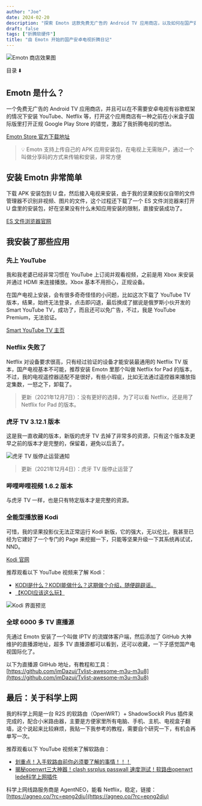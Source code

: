 ```yaml
---
author: "Joe"
date: 2024-02-20
description: "探索 Emotn 这款免费无广告的 Android TV 应用商店，以及如何在国产安卓电视上安装和使用各种流媒体应用"
draft: false
tags: ["折腾软硬件"]
title: "由 Emotn 开始的国产安卓电视折腾日记"
---
```


![Emotn 商店效果图](/images/posts/emotn-android-tv-exploration/emotn-store.webp)

目录 ⬇️

## Emotn 是什么？

一个免费无广告的 Android TV 应用商店，并且可以在不需要安卓电视有谷歌框架的情况下安装 YouTube、Netflix 等，打开这个应用商店有一种之前在小米盒子国际版里打开正规 Google Play Store 的错觉，激起了我折腾电视的想法。

[Emotn Store 官方下载地址](https://app.emotn.com/)

> 💡 Emotn 支持上传自己的 APK 应用安装包，在电视上无需账户，通过一个叫做分享码的方式来传输和安装，非常方便

## 安装 Emotn 非常简单

下载 APK 安装包到 U 盘，然后接入电视来安装，由于我的坚果投影仪自带的文件管理器不识别非视频、图片的文件，这个过程还下载了一个 ES 文件浏览器来打开 U 盘里的安装包，好在坚果没有什么未知应用安装的限制，直接安装成功了。

[ES 文件浏览器官网](http://www.estrongs.com/)

## 我安装了那些应用

### 先上 YouTube

我和我老婆已经非常习惯在 YouTube 上订阅并观看视频，之前是用 Xbox 来安装并通过 HDMI 来连接播放。Xbox 基本不用担心，正规设备。

在国产电视上安装，会有很多奇奇怪怪的小问题，比如这次下载了 YouTube TV 版本，结果，始终无法登录，点击即闪退，最后换成了据说是俄罗斯小伙开发的 Smart YouTube TV，成功了，而且还可以免广告，不过，我是 YouTube Premium，无法验证。

[Smart YouTube TV 主页](https://smartyoutubetv.github.io/)

### Netflix 失败了

Netflix 对设备要求很高，只有经过验证的设备才能安装最通用的 Netflix TV 版本，国产电视基本不可能，推荐安装 Emotn 里那个叫做 Netflix for Pad 的版本，不过，我的电视遥控器适配不是很好，有些小瑕疵，比如无法通过遥控器来播放指定集数，一怒之下，卸载了。

> 更新（2021年12月7日）：没有更好的选择，为了可以看 Netflix，还是用了 Netflix for Pad 的版本。

### 虎牙 TV 3.12.1 版本

这是我一直收藏的版本，新版的虎牙 TV 去掉了非常多的资源，只有这个版本及更早之前的版本才是完整的，保留着，避免以后丢了。

![虎牙 TV 版停止运营通知](/images/posts/emotn-android-tv-exploration/huya-tv-notice.webp)

> 更新（2021年12月4日）：虎牙 TV 版停止运营了

### 哔哩哔哩视频 1.6.2 版本

与虎牙 TV 一样，也是只有特定版本才是完整的资源。

### 全能型播放器 Kodi

可惜，我的坚果投影仪无法正常运行 Kodi 新版，它的强大，无以伦比，我甚至已经为它建好了一个专门的 Page 来挖掘一下，只能等坚果升级一下其系统再试试，NND。

[Kodi 官网](https://kodi.tv/)

推荐观看以下 YouTube 视频来了解 Kodi：
- [KODI是什么？KODI能做什么？这期做个介绍，随便辟辟谣。](https://www.youtube.com/watch?v=XEHoepm-ivg)
- [【KODI应该这么玩】](https://www.youtube.com/playlist?list=PLTI5d7Gwez7pdJ_S-AV1tDrFFdwRly_e4)

![Kodi 界面预览](/images/posts/emotn-android-tv-exploration/kodi-interface.webp)

### 全球 6000 多 TV 直播源

先通过 Emotn 安装了一个叫做 IPTV 的流媒体客户端，然后添加了 GitHub 大神维护的直播源地址，超多 TV 直播源都可以看到，还可以收藏，一下子感觉国产电视国际化了。

以下为直播源 GitHub 地址，有教程和工具：
[https://github.com/imDazui/Tvlist-awesome-m3u-m3u8](https://github.com/imDazui/Tvlist-awesome-m3u-m3u8)

## 最后：关于科学上网

我的科学上网是一台 R2S 的软路由（OpenWRT）+ ShadowSockR Plus 插件来完成的，配合小米路由器，主要是方便家里所有电脑、手机、主机、电视盒子翻墙，这个说起来比较麻烦，我贴一下我参考的教程，需要自个研究一下，有机会再单写一次。

推荐观看以下 YouTube 视频来了解软路由：
- [划重点！入手软路由前你必须要了解的事情！！！](https://www.youtube.com/watch?v=NwJtD_JBfeI)
- [揭秘openwrt三大神器！clash ssrplus passwall 速度测试！软路由openwrt lede科学上网插件](https://www.youtube.com/watch?v=jwd7wvqcDYY)

科学上网线路服务商是 AgentNEO，能看 Netflix，稳定，链接：[https://agneo.co/?rc=epng2diu](https://agneo.co/?rc=epng2diu) 